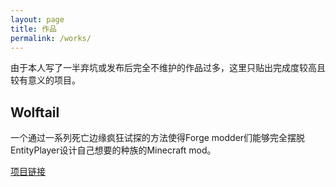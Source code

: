 ```yaml
---
layout: page
title: 作品
permalink: /works/
---
```


由于本人写了一半弃坑或发布后完全不维护的作品过多，这里只贴出完成度较高且较有意义的项目。

## Wolftail

一个通过一系列死亡边缘疯狂试探的方法使得Forge modder们能够完全摆脱EntityPlayer设计自己想要的种族的Minecraft mod。

[项目链接](https://github.com/crow02531/Wolftail)